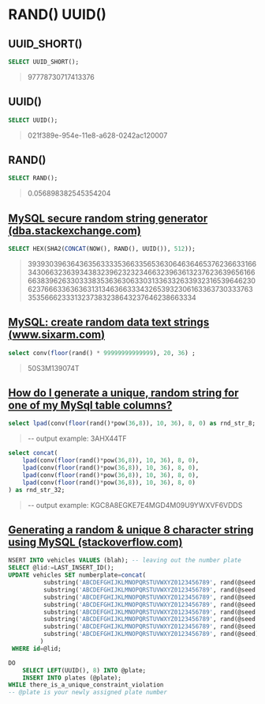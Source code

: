 # RAND() UUID()

## UUID_SHORT()

```sql
SELECT UUID_SHORT();
```
> 97778730717413376

## UUID()

```sql
SELECT UUID();
```
> 021f389e-954e-11e8-a628-0242ac120007

## RAND()

```sql
SELECT RAND();
```
> 0.056898382545354204


## [MySQL secure random string generator (dba.stackexchange.com)](https://dba.stackexchange.com/a/132014)

```sql
SELECT HEX(SHA2(CONCAT(NOW(), RAND(), UUID()), 512));
```
> 3939303963643635633335366335653630646364653762366331663430663236393438323962323234663239636132376236396561666638396263303338353636306330313363326339323165396462306237666336363631313463663334326539323061633637303337633535666233313237383238643237646238663334


## [MySQL: create random data text strings (www.sixarm.com)](http://www.sixarm.com/about/mysql-create-random-data-text-strings.html)

```sql
select conv(floor(rand() * 99999999999999), 20, 36) ;
```
> 50S3M139074T

## [How do I generate a unique, random string for one of my MySql table columns?](https://stackoverflow.com/a/39259742)

```sql
select lpad(conv(floor(rand()*pow(36,8)), 10, 36), 8, 0) as rnd_str_8;
```
> -- output example: 3AHX44TF

```sql
select concat(
    lpad(conv(floor(rand()*pow(36,8)), 10, 36), 8, 0),
    lpad(conv(floor(rand()*pow(36,8)), 10, 36), 8, 0),
    lpad(conv(floor(rand()*pow(36,8)), 10, 36), 8, 0),
    lpad(conv(floor(rand()*pow(36,8)), 10, 36), 8, 0)
) as rnd_str_32;
```
> -- output example: KGC8A8EGKE7E4MGD4M09U9YWXVF6VDDS

## [Generating a random & unique 8 character string using MySQL (stackoverflow.com)](https://stackoverflow.com/questions/16737910/generating-a-random-unique-8-character-string-using-mysql)

```sql
NSERT INTO vehicles VALUES (blah); -- leaving out the number plate
SELECT @lid:=LAST_INSERT_ID();
UPDATE vehicles SET numberplate=concat(
          substring('ABCDEFGHIJKLMNOPQRSTUVWXYZ0123456789', rand(@seed:=round(rand(@lid)*4294967296))*36+1, 1),
          substring('ABCDEFGHIJKLMNOPQRSTUVWXYZ0123456789', rand(@seed:=round(rand(@seed)*4294967296))*36+1, 1),
          substring('ABCDEFGHIJKLMNOPQRSTUVWXYZ0123456789', rand(@seed:=round(rand(@seed)*4294967296))*36+1, 1),
          substring('ABCDEFGHIJKLMNOPQRSTUVWXYZ0123456789', rand(@seed:=round(rand(@seed)*4294967296))*36+1, 1),
          substring('ABCDEFGHIJKLMNOPQRSTUVWXYZ0123456789', rand(@seed:=round(rand(@seed)*4294967296))*36+1, 1),
          substring('ABCDEFGHIJKLMNOPQRSTUVWXYZ0123456789', rand(@seed:=round(rand(@seed)*4294967296))*36+1, 1),
          substring('ABCDEFGHIJKLMNOPQRSTUVWXYZ0123456789', rand(@seed:=round(rand(@seed)*4294967296))*36+1, 1),
          substring('ABCDEFGHIJKLMNOPQRSTUVWXYZ0123456789', rand(@seed)*36+1, 1)
         )
 WHERE id=@lid;
```

```sql
DO
    SELECT LEFT(UUID(), 8) INTO @plate;
    INSERT INTO plates (@plate);
WHILE there_is_a_unique_constraint_violation
-- @plate is your newly assigned plate number
```